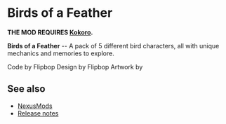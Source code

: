 # Birds of a Feather 

**THE MOD REQUIRES [Kokoro](https://github.com/Shockah/Cobalt-Core-Mods/blob/master/Kokoro).**

**Birds of a Feather** -- A pack of 5 different bird characters, all with unique mechanics and memories to explore.


Code by Flipbop 
Design by Flipbop
Artwork by 

## See also
* [NexusMods](https://www.nexusmods.com/cobaltcore/mods/59)
* [Release notes](release-notes.md)